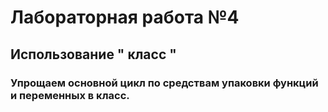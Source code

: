 # Лабораторная работа №4
## Использование " класс "
### Упрощаем основной цикл по средствам упаковки функций и переменных в класс.
